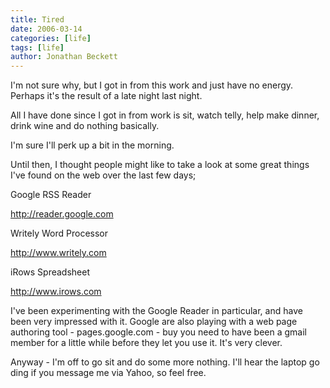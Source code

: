 ```yaml
---
title: Tired
date: 2006-03-14
categories: [life]
tags: [life]
author: Jonathan Beckett
---
```


I'm not sure why, but I got in from this work and just have no energy. Perhaps it's the result of a late night last night.

All I have done since I got in from work is sit, watch telly, help make dinner, drink wine and do nothing basically.

I'm sure I'll perk up a bit in the morning.

Until then, I thought people might like to take a look at some great things I've found on the web over the last few days;

Google RSS Reader

http://reader.google.com

Writely Word Processor

http://www.writely.com

iRows Spreadsheet

http://www.irows.com

I've been experimenting with the Google Reader in particular, and have been very impressed with it. Google are also playing with a web page authoring tool - pages.google.com - buy you need to have been a gmail member for a little while before they let you use it. It's very clever.

Anyway - I'm off to go sit and do some more nothing. I'll hear the laptop go ding if you message me via Yahoo, so feel free.